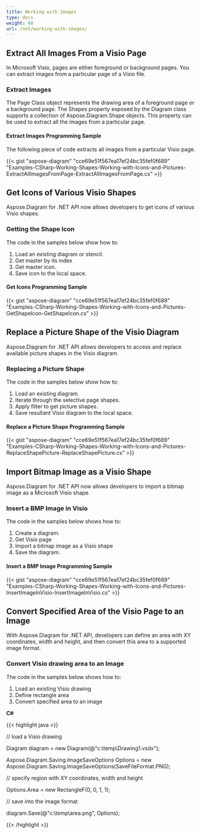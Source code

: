 ```yaml
---
title: Working with Images
type: docs
weight: 60
url: /net/working-with-images/
---
```


## **Extract All Images From a Visio Page**
In Microsoft Visio, pages are either foreground or background pages. You can extract images from a particular page of a Visio file.
### **Extract Images**
The Page Class object represents the drawing area of a foreground page or a background page. The Shapes property exposed by the Diagram class supports a collection of Aspose.Diagram.Shape objects. This property can be used to extract all the images from a particular page.
#### **Extract Images Programming Sample**
The following piece of code extracts all images from a particular Visio page.

{{< gist "aspose-diagram" "cce69e51f567ea17ef24bc35fef0f689" "Examples-CSharp-Working-Shapes-Working-with-Icons-and-Pictures-ExtractAllImagesFromPage-ExtractAllImagesFromPage.cs" >}}
## **Get Icons of Various Visio Shapes**
Aspose.Diagram for .NET API now allows developers to get icons of various Visio shapes. 
### **Getting the Shape Icon**
The code in the samples below show how to:

1. Load an existing diagram or stencil.
1. Get master by its index
1. Get master icon. 
1. Save icon to the local space.
#### **Get Icons Programming Sample**
{{< gist "aspose-diagram" "cce69e51f567ea17ef24bc35fef0f689" "Examples-CSharp-Working-Shapes-Working-with-Icons-and-Pictures-GetShapeIcon-GetShapeIcon.cs" >}}
## **Replace a Picture Shape of the Visio Diagram**
Aspose.Diagram for .NET API allows developers to access and replace available picture shapes in the Visio diagram.
### **Replacing a Picture Shape**
The code in the samples below show how to:

1. Load an existing diagram.
1. Iterate through the selective page shapes.
1. Apply filter to get picture shapes.
1. Save resultant Visio diagram to the local space.
#### **Replace a Picture Shape Programming Sample**
{{< gist "aspose-diagram" "cce69e51f567ea17ef24bc35fef0f689" "Examples-CSharp-Working-Shapes-Working-with-Icons-and-Pictures-ReplaceShapePicture-ReplaceShapePicture.cs" >}}
## **Import Bitmap Image as a Visio Shape**
Aspose.Diagram for .NET API now allows developers to import a bitmap image as a Microsoft Visio shape.
### **Insert a BMP Image in Visio**
The code in the samples below shows how to:

1. Create a diagram.
1. Get Visio page
1. Import a bitmap image as a Visio shape
1. Save the diagram.
#### **Insert a BMP Image Programming Sample**
{{< gist "aspose-diagram" "cce69e51f567ea17ef24bc35fef0f689" "Examples-CSharp-Working-Shapes-Working-with-Icons-and-Pictures-InsertImageInVisio-InsertImageInVisio.cs" >}}
## **Convert Specified Area of the Visio Page to an Image**
With Aspose.Diagram for .NET API, developers can define an area with XY coordinates, width and height, and then convert this area to a supported image format.
### **Convert Visio drawing area to an Image**
The code in the samples below shows how to:

1. Load an existing Visio drawing
1. Define rectangle area
1. Convert specified area to an image

**C#**

{{< highlight java >}}

 // load a Visio drawing

Diagram diagram = new Diagram(@"c:\temp\Drawing1.vsdx");

Aspose.Diagram.Saving.ImageSaveOptions Options = new Aspose.Diagram.Saving.ImageSaveOptions(SaveFileFormat.PNG);

// specify region with XY coordinates, width and height

Options.Area = new RectangleF(0, 0, 1, 1);

// save into the image format

diagram.Save(@"c:\temp\area.png", Options);

{{< /highlight >}}
